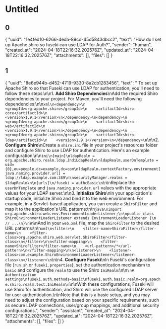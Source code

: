 # Untitled

## 0

{
  "uuid": "1e4fed10-6266-4eda-89cd-45d5843dbcc2",
  "text": "How do I set up Apache shiro so fuseki can use LDAP for Auth?",
  "sender": "human",
  "created_at": "2024-04-18T22:16:32.202576Z",
  "updated_at": "2024-04-18T22:16:32.202576Z",
  "attachments": [],
  "files": []
}

## 1

{
  "uuid": "8e6e944b-d452-4719-9330-8a2cb1283456",
  "text": " To set up Apache Shiro so that Fuseki can use LDAP for authentication, you'll need to follow these steps:\n\n1. **Add Shiro Dependencies**\nAdd the required Shiro dependencies to your project. For Maven, you'll need the following dependencies:\n\n```xml\n<dependency>\n    <groupId>org.apache.shiro</groupId>\n    <artifactId>shiro-core</artifactId>\n    <version>1.9.1</version>\n</dependency>\n<dependency>\n    <groupId>org.apache.shiro</groupId>\n    <artifactId>shiro-web</artifactId>\n    <version>1.9.1</version>\n</dependency>\n<dependency>\n    <groupId>org.apache.shiro</groupId>\n    <artifactId>shiro-ldap</artifactId>\n    <version>1.9.1</version>\n</dependency>\n```\n\n2. **Configure Shiro**\nCreate a `shiro.ini` file in your project's resources folder and configure Shiro to use LDAP for authentication. Here's an example configuration:\n\n```ini\n[main]\nldapRealm = org.apache.shiro.realm.ldap.JndiLdapRealm\nldapRealm.userDnTemplate = uid={0},ou=people,dc=example,dc=com\nldapRealm.contextFactory.environment[java.naming.provider.url] = ldap://ldap.example.com:389\n\nsecurityManager.realms = $ldapRealm\n\n[urls]\n/fuseki = authcBasic\n```\n\nReplace the `userDnTemplate` and `java.naming.provider.url` values with the appropriate values for your LDAP server.\n\n3. **Initialize Shiro**\nIn your application's startup code, initialize Shiro and bind it to the web environment. For example, in a Servlet-based application, you can create a `ShiroFilter` and map it to the application's URL patterns:\n\n```java\nimport org.apache.shiro.web.env.EnvironmentLoaderListener;\n\npublic class ShiroEnvironmentLoaderListener extends EnvironmentLoaderListener {\n    // ...\n}\n```\n\nAnd in your `web.xml` file, map the `ShiroFilter` to the desired URL patterns:\n\n```xml\n<filter>\n    <filter-name>ShiroFilter</filter-name>\n    <filter-class>org.apache.shiro.web.servlet.ShiroFilter</filter-class>\n</filter>\n\n<filter-mapping>\n    <filter-name>ShiroFilter</filter-name>\n    <url-pattern>/*</url-pattern>\n</filter-mapping>\n\n<listener>\n    <listener-class>com.example.ShiroEnvironmentLoaderListener</listener-class>\n</listener>\n```\n\n4. **Configure Fuseki**\nIn Fuseki's configuration file (`run.sh` or `fuseki.properties`), set the authentication mechanism to `basic` and configure the `realm` to use the Shiro `IniRealm`:\n\n```\n# Authentication settings\nfuseki.auth.methods=basic\nfuseki.auth.basic.realm=org.apache.shiro.realm.text.IniRealm\n```\n\nWith these configurations, Fuseki will use Shiro for authentication, and Shiro will use the configured LDAP server for user authentication.\n\nNote that this is a basic setup, and you may need to adjust the configuration based on your specific requirements, such as secure LDAP connections, user/group mappings, and additional security configurations.",
  "sender": "assistant",
  "created_at": "2024-04-18T22:16:32.202576Z",
  "updated_at": "2024-04-18T22:16:32.202576Z",
  "attachments": [],
  "files": []
}
